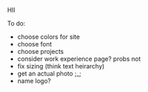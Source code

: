 HII

To do: 
- choose colors for site
- choose font
- choose projects
- consider work experience page? probs not
- fix sizing (think text heirarchy)
- get an actual photo ;_;
- name logo?